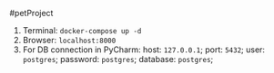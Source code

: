 #petProject
1. Terminal: `docker-compose up -d`
2. Browser: `localhost:8000`
3. For DB connection in PyCharm:
host: `127.0.0.1`;
port: `5432`;
user: `postgres`;
password: `postgres`;
database: `postgres`;
